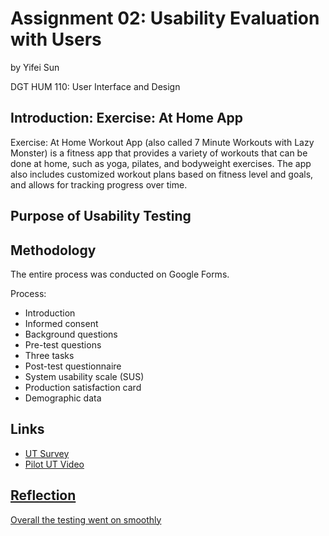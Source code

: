 # Assignment 02: Usability Evaluation with Users
by Yifei Sun

DGT HUM 110: User Interface and Design

## Introduction: Exercise: At Home App
Exercise: At Home Workout App (also called 7 Minute Workouts with Lazy Monster) is a fitness app that provides a variety of workouts that can be done at home, such as yoga, pilates, and bodyweight exercises. The app also includes customized workout plans based on fitness level and goals, and allows for tracking progress over time.

## Purpose of Usability Testing

## Methodology

The entire process was conducted on Google Forms.

Process:
- Introduction
- Informed consent
- Background questions
- Pre-test questions
- Three tasks
- Post-test questionnaire
- System usability scale (SUS)
- Production satisfaction card
- Demographic data

## Links
- <a href = "https://forms.gle/kmFUZQn6jD9w6qV87"> UT Survey
- <a href = "https://youtu.be/eqhQPSIey4M"> Pilot UT Video

## Reflection
Overall the testing went on smoothly
